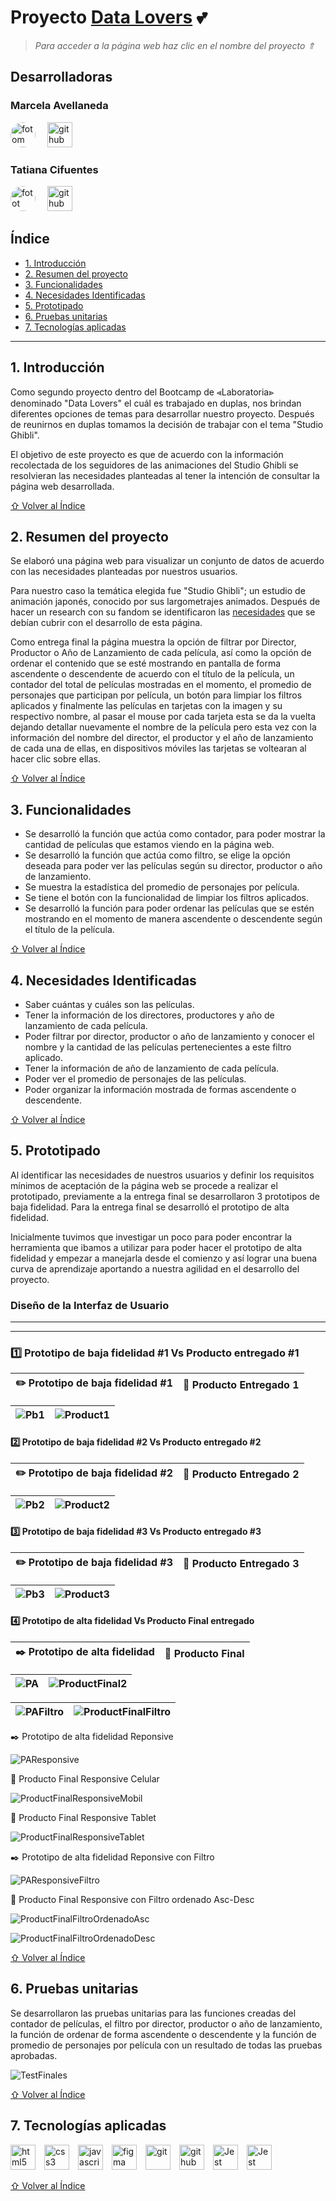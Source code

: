 # Proyecto [Data Lovers](https://taciga30.github.io/DEV011-data-lovers/src) :two_hearts:
 > *Para acceder a la página web haz clic en el nombre del proyecto ⇑*

## Desarrolladoras 

### Marcela Avellaneda 

<style>
.foto{
    border-radius: 50%;
    transition: 0.5s;
    object-fit: cover;
    margin-right: 3% 
}
.foto:hover{
    transform: scale(2.5);
}
.icono{
    transition: 0.5s;
    object-fit: cover;
    margin-right: 2%
}
.icono:hover{
    transform: scale(2);
}
</style> 
<img class="foto" src="https://avatars.githubusercontent.com/u/142236935?v=4" alt="fotom" width="40" height="40"/>
<a href="https://github.com/marcescala" target="_blank" rel="noreferrer" {#identifier .foto}> <img src="https://upload.wikimedia.org/wikipedia/commons/a/ae/Github-desktop-logo-symbol.svg" alt="github" width="40" height="40"/> </a> 

### Tatiana Cifuentes 

<img class="foto" src="https://avatars.githubusercontent.com/u/113222501?v=4" alt="fotot" width="40" height="40"/>
<a href="https://github.com/taciga30" target="_blank" rel="noreferrer"> <img src="https://upload.wikimedia.org/wikipedia/commons/a/ae/Github-desktop-logo-symbol.svg" alt="github" width="40" height="40"/> </a>


## Índice

* [1. Introducción](#1-introducción)
* [2. Resumen del proyecto](#2-resumen-del-proyecto)
* [3. Funcionalidades](#3-funcionalidades)
* [4. Necesidades Identificadas](#4-necesidades-identificadas)
* [5. Prototipado](#5-prototipado)
* [6. Pruebas unitarias](#6-pruebas-unitarias)
* [7. Tecnologías aplicadas](#7-tecnologías-aplicadas)

***
## 1. Introducción

Como segundo proyecto dentro del Bootcamp de ⪡Laboratoria⪢ denominado "Data Lovers" el cuál es trabajado en duplas, nos brindan diferentes opciones de temas para desarrollar nuestro proyecto. Después de reunirnos en duplas tomamos la decisión de trabajar con el tema "Studio Ghibli".

El objetivo de este proyecto es que de acuerdo con la información recolectada de los seguidores de las animaciones del Studio Ghibli se resolvieran las necesidades planteadas al tener la intención de consultar la página web desarrollada.

[⇧ Volver al Índice](#índice)

## 2. Resumen del proyecto

Se elaboró una página web para visualizar un conjunto de datos de acuerdo con las necesidades planteadas por nuestros usuarios. 

Para nuestro caso la temática elegida fue "Studio Ghibli"; un estudio de animación japonés, conocido por sus largometrajes animados. Después de hacer un research con su fandom se identificaron las [necesidades](#4-Necesidades-Identificadas) que se debían cubrir con el desarrollo de esta página.

Como entrega final la página muestra la opción de filtrar por Director, Productor o Año de Lanzamiento de cada película, así como la opción de ordenar el contenido que se esté mostrando en pantalla de forma ascendente o descendente de acuerdo con el título de la película, un contador del total de películas mostradas en el momento, el promedio de personajes que participan por película, un botón para limpiar los filtros aplicados y finalmente las películas en tarjetas con la imagen y su respectivo nombre, al pasar el mouse por cada tarjeta esta se da la vuelta dejando detallar nuevamente el nombre de la película pero esta vez con la información del nombre del director, el productor y el año de lanzamiento de cada una de ellas, en dispositivos móviles las tarjetas se voltearan al hacer clic sobre ellas.

[⇧ Volver al Índice](#índice)

## 3. Funcionalidades

* Se desarrolló la función que actúa como contador, para poder mostrar la cantidad de películas que estamos viendo en la página web.
* Se desarrolló la función que actúa como filtro, se elige la opción deseada para poder ver las películas según su director, productor o año de lanzamiento. 
* Se muestra la estadística del promedio de personajes por película.
* Se tiene el botón con la funcionalidad de limpiar los filtros aplicados.
* Se desarrolló la función para poder ordenar las películas que se estén mostrando en el momento de manera ascendente o descendente según el título de la película.

[⇧ Volver al Índice](#índice)

## 4. Necesidades Identificadas

* Saber cuántas y cuáles son las películas.
* Tener la información de los directores, productores y año de lanzamiento de cada película.
* Poder filtrar por director, productor o año de lanzamiento y conocer el nombre y la cantidad de las películas pertenecientes a este filtro aplicado.
* Tener la información de año de lanzamiento de cada película.
* Poder ver el promedio de personajes de las películas.
* Poder organizar la información mostrada de formas ascendente o descendente.

[⇧ Volver al Índice](#índice)

## 5. Prototipado

Al identificar las necesidades de nuestros usuarios y definir los requisitos mínimos de aceptación de la página web se procede a realizar el prototipado, previamente a la entrega final se desarrollaron 3 prototipos de baja fidelidad. Para la entrega final se desarrolló el prototipo de alta fidelidad.

Inicialmente tuvimos que investigar un poco para poder encontrar la herramienta que ibamos a utilizar para poder hacer el prototipo de alta fidelidad y empezar a manejarla desde el comienzo y así lograr una buena curva de aprendizaje aportando a nuestra agilidad en el desarrollo del proyecto.

### Diseño de la Interfaz de Usuario

<hr><hr>

### :one: Prototipo de baja fidelidad #1 Vs Producto entregado #1

|:pencil2: Prototipo de baja fidelidad #1 | :triangular_flag_on_post: Producto Entregado 1 |
| --- | --- |

| ![Pb1](/src/images/Pb1.png) | ![Product1](/src/images/Product1.png) |
| --- | --- |

#### :two: Prototipo de baja fidelidad #2 Vs Producto entregado #2

| :pencil2: Prototipo de baja fidelidad #2 | :triangular_flag_on_post: Producto Entregado 2 |
| --- | --- |

| ![Pb2](/src/images/Pb2.png) | ![Product2](/src/images/Product2.png)
| --- | --- | 

#### :three: Prototipo de baja fidelidad #3 Vs Producto entregado #3

| :pencil2: Prototipo de baja fidelidad #3 | :triangular_flag_on_post: Producto Entregado 3
| --- | --- |

| ![Pb3](/src/images/Pb3.png) | ![Product3](/src/images/Product3.png) |
| --- | --- |

#### :four: Prototipo de alta fidelidad Vs Producto Final entregado 

| :black_nib: Prototipo de alta fidelidad | :checkered_flag: Producto Final |
| --- | --- |

| ![PA](/src/images/PA.png) | ![ProductFinal2](/src/images/ProductFinal2.png) |
| --- | --- |

| ![PAFiltro](/src/images/PAFiltro.png) | ![ProductFinalFiltro](/src/images/ProductFinalFiltro.png) | 
| --- | --- |

:black_nib: Prototipo de alta fidelidad Reponsive 

![PAResponsive](/src/images/PAResponsive.png)

:checkered_flag: Producto Final Responsive Celular 

![ProductFinalResponsiveMobil](/src/images/ProductFinalResponsiveMobil.png)

:checkered_flag: Producto Final Responsive Tablet

![ProductFinalResponsiveTablet](/src/images/ProductFinalResponsiveTablet.png)

:black_nib: Prototipo de alta fidelidad Reponsive con Filtro

![PAResponsiveFiltro](/src/images/PAResponsiveFiltro.png)

:checkered_flag: Producto Final Responsive con Filtro ordenado Asc-Desc

![ProductFinalFiltroOrdenadoAsc](/src/images/ProductFinalFiltroOrdenAsc.png)

![ProductFinalFiltroOrdenadoDesc](/src/images/ProductFinalFiltroOrdenDesc.png)

[⇧ Volver al Índice](#índice)

## 6. Pruebas unitarias

Se desarrollaron las pruebas unitarias para las funciones creadas del contador de películas, el filtro por director, productor o año de lanzamiento, la función de ordenar de forma ascendente o descendente y la función de promedio de personajes por película con un resultado de todas las pruebas aprobadas.

![TestFinales](/src/images/TestFinales.png)

[⇧ Volver al Índice](#índice)

## 7. Tecnologías aplicadas

<img class="icono" src="https://raw.githubusercontent.com/devicons/devicon/master/icons/html5/html5-original-wordmark.svg" alt="html5" width="40" height="40"/> <img class="icono" src="https://raw.githubusercontent.com/devicons/devicon/master/icons/css3/css3-original-wordmark.svg" alt="css3" width="40" height="40"/> <img class="icono" src="https://raw.githubusercontent.com/devicons/devicon/master/icons/javascript/javascript-original.svg" alt="javascript" width="40" height="40"/> <img class="icono" src="https://www.vectorlogo.zone/logos/figma/figma-icon.svg" alt="figma" width="40" height="40"/> <img class="icono" src="https://www.vectorlogo.zone/logos/git-scm/git-scm-icon.svg" alt="git" width="40" height="40"/> <img class="icono" src="https://upload.wikimedia.org/wikipedia/commons/a/ae/Github-desktop-logo-symbol.svg" alt="github" width="40" height="40"/> <img class="icono" src="https://cdn.freebiesupply.com/logos/large/2x/jest-logo-png-transparent.png" alt="Jest" width="40" height="40"/>
<img class="icono" src="https://cdn.freebiesupply.com/logos/large/2x/nodejs-icon-logo-png-transparent.png" alt="Jest" width="40" height="40"/>

[⇧ Volver al Índice](#índice)
